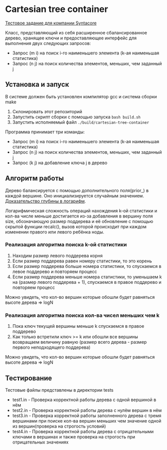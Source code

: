 # Cartesian tree container
[Тестовое задание для компании Syntacore](https://syntacore.com/media/files/trial_task_tools.pdf)

Класс, представляющий из себя расширенное сбалансированное дерево, хранящее ключи и предоставляющее интерфейс для выполнения двух следующих запросов:
- Запрос (m i) на поиск i-го наименьшего элемента (k-ая наименьшая статистика)
- Запрос (n j) на поиск количества элементов, меньших, чем заданный j

## Установка и запуск
В системе должен быть установлен компилятор gсс и система сборки make

1. Склонировать этот репозиторий
2. Запустить скрипт сборки с помощью запуска `bash build.sh`
3. Запустить исполняемый файл `./build/cartesian-tree-container`

Программа принимает три команды:
- Запрос (m i) на поиск i-го наименьшего элемента (k-ая наименьшая статистика)
- Запрос (n j) на поиск количества элементов, меньших, чем заданный j
- Запрос (k j) на добавление ключа j в дерево

## Алгоритм работы 
Дерево балансируется с помощью дополнительного поля(prior_) в каждой вершине. Оно инициализируется случайным значением. [Доказательство глубины в логарифм](https://neerc.ifmo.ru/wiki/index.php?title=Декартово_дерево#.D0.A1.D0.BB.D1.83.D1.87.D0.B0.D0.B9.D0.BD.D1.8B.D0.B5_.D0.BF.D1.80.D0.B8.D0.BE.D1.80.D0.B8.D1.82.D0.B5.D1.82.D1.8B).

Логарифмическая сложность операций нахождения k-ой статистики и кол-ва числе меньше достигается из-за добавления в вершину поля size, обозначающую размер поддерева и её обновление с помощью скрытой функции recalc(), вызов которой происходит при каждом изменении правого или левого ребёнка ноды.

### Реализация алгоритма поиска k-ой статистики
1. Находим размер левого поддерева корня
2. Если размер поддерева равен номеру статистики, то это корень
3. Если размер поддерева больше номера статистики, то спускаемся в левое поддерево и повторяем процесс
4. Если размер поддерева меньше номера статистики, то уменьшаем k на (размер левого поддерева + 1), спускаемся в правое поддерево и повторяем процесс

Можно увидеть, что кол-во вершин которые обошли будет равняться высоте дерева => logN

### Реализация алгоритма поиска кол-ва чисел меньших чем k
1. Пока ключ текущей вершины меньше k спускаемся в правое поддерево
2. Как только встретили ключ >= k или обошли все вершины возвращаем величину равную (размер всего дерева - размер первого неподходящего поддерева)

Можно увидеть, что кол-во вершин которые обошли будет равняться высоте дерева => logN

## Тестирование

Тестовые файлы представлены в директории tests

- test1.in - Проверка корректной работы дерева с одной вершиной в нём
- test2.in - Проверка корректной работы дерева с нулём вершин в нём
- test3.in - Проверка корректной работы заполненного дерева с тремя вершинами при поиске кол-ва вершин меньших чем значение одной из вершин(проверка на строгость условий)
- test4.in - Проверка корректной работы дерева с отрицательными ключами в вершинах и также проверка на строгость при отрицательных значениях